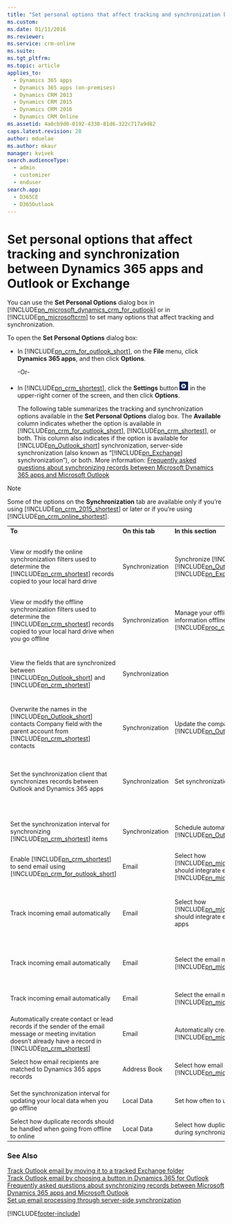 ```yaml
---
title: "Set personal options that affect tracking and synchronization between Dynamics 365 apps and Outlook or Exchange | MicrosoftDocs"
ms.custom: 
ms.date: 01/11/2016
ms.reviewer: 
ms.service: crm-online
ms.suite: 
ms.tgt_pltfrm: 
ms.topic: article
applies_to: 
  - Dynamics 365 apps 
  - Dynamics 365 apps (on-premises)
  - Dynamics CRM 2013
  - Dynamics CRM 2015
  - Dynamics CRM 2016
  - Dynamics CRM Online
ms.assetid: 4a0cb9d0-0192-4330-81d6-322c717a9d82
caps.latest.revision: 28
author: mduelae
ms.author: mkaur
manager: kvivek
search.audienceType: 
  - admin
  - customizer
  - enduser
search.app: 
  - D365CE
  - D365Outlook
---
```

# Set personal options that affect tracking and synchronization between Dynamics 365 apps and Outlook or Exchange
You can use the **Set Personal Options** dialog box in [!INCLUDE[pn_microsoft_dynamics_crm_for_outlook](../../includes/pn-microsoft-dynamics-crm-for-outlook.md)] or in [!INCLUDE[pn_microsoftcrm](../../includes/pn-microsoftcrm.md)] to set many options that affect tracking and synchronization.  
  
 To open the **Set Personal Options** dialog box:  
  
- In [!INCLUDE[pn_crm_for_outlook_short](../../includes/pn-crm-for-outlook-short.md)], on the **File** menu, click **Dynamics 365 apps**, and then click **Options**.  
  
   -Or-  
  
- In [!INCLUDE[pn_crm_shortest](../../includes/pn-crm-shortest.md)], click the **Settings** button ![Options button for Dynamics 365 apps.](../media/optionsbutton.png "Options button for Dynamics 365 apps") in the upper-right corner of the screen, and then click **Options**.  
  
  The following table summarizes the tracking and synchronization options available in the **Set Personal Options** dialog box. The **Available** column indicates whether the option is available in [!INCLUDE[pn_crm_for_outlook_short](../../includes/pn-crm-for-outlook-short.md)], [!INCLUDE[pn_crm_shortest](../../includes/pn-crm-shortest.md)], or both. This column also indicates if the option is available for [!INCLUDE[pn_Outlook_short](../../includes/pn-outlook-short.md)] synchronization, server-side synchronization (also known as “[!INCLUDE[pn_Exchange](../../includes/pn-exchange.md)] synchronization”), or both. More information: [Frequently asked questions about synchronizing records between Microsoft Dynamics 365 apps and Microsoft Outlook](frequently-asked-questions-synchronizing-records.md)  
  
> [!NOTE]
>  Some of the options on the **Synchronization** tab are available only if you’re using [!INCLUDE[pn_crm_2015_shortest](../../includes/pn-crm-2015-shortest.md)] or later or if you’re using [!INCLUDE[pn_crm_online_shortest](../../includes/pn-crm-online-shortest.md)].  
  
|                                                                                                                                                                                                                         |                 |                                                                                                                                                                                                                  |                                                                                                                                                                                                                                                                                                                                                                                                                                                                                                            |                                                                                                                                                                                                                                                                                                                     |
|-------------------------------------------------------------------------------------------------------------------------------------------------------------------------------------------------------------------------|-----------------|------------------------------------------------------------------------------------------------------------------------------------------------------------------------------------------------------------------|------------------------------------------------------------------------------------------------------------------------------------------------------------------------------------------------------------------------------------------------------------------------------------------------------------------------------------------------------------------------------------------------------------------------------------------------------------------------------------------------------------|---------------------------------------------------------------------------------------------------------------------------------------------------------------------------------------------------------------------------------------------------------------------------------------------------------------------|
|                                                                                                         **To**                                                                                                          | **On this tab** |                                                                                               **In this section**                                                                                                |                                                                                                                                                                                                                                            **See this option**                                                                                                                                                                                                                                             |                                                                                                                                                    **Available**                                                                                                                                                    |
|                     View or modify the online synchronization filters used to determine the [!INCLUDE[pn_crm_shortest](../../includes/pn-crm-shortest.md)] records copied to your local hard drive                      | Synchronization | Synchronize [!INCLUDE[pn_microsoftcrm](../../includes/pn-microsoftcrm.md)] items with [!INCLUDE[pn_Outlook_short](../../includes/pn-outlook-short.md)] or [!INCLUDE[pn_Exchange](../../includes/pn-exchange.md)] | View or manage the **filters** that determine the [!INCLUDE[pn_crm_shortest](../../includes/pn-crm-shortest.md)] records that are synchronized to your [!INCLUDE[pn_Outlook_short](../../includes/pn-outlook-short.md)] or [!INCLUDE[pn_Exchange](../../includes/pn-exchange.md)] folders.<br /><br /> [!INCLUDE[proc_more_information](../../includes/proc-more-information.md)] [Choose the records to synchronize between Dynamics 365 apps and Outlook or Exchange](choose-records-synchronize-exchange.md) |                       -   From [!INCLUDE[pn_crm_for_outlook_short](../../includes/pn-crm-for-outlook-short.md)] or from [!INCLUDE[pn_crm_shortest](../../includes/pn-crm-shortest.md)]<br />-   For [!INCLUDE[pn_Outlook_short](../../includes/pn-outlook-short.md)] sync or server-side sync                       |
|           View or modify the offline synchronization filters used to determine the [!INCLUDE[pn_crm_shortest](../../includes/pn-crm-shortest.md)] records copied to your local hard drive when you go offline           | Synchronization |                                    Manage your offline filters and take your information offline in [!INCLUDE[proc_crm_for_outlook](../../includes/proc-crm-for-outlook.md)]                                     |                                                                           Manage your **offline filters** to determine what [!INCLUDE[pn_crm_shortest](../../includes/pn-crm-shortest.md)] data you need with you when you go offline.<br /><br /> [!INCLUDE[proc_more_information](../../includes/proc-more-information.md)] [Choose records to work with offline in Dynamics 365 for Outlook](choose-records-work-offline.md)                                                                            |                       -   From [!INCLUDE[pn_crm_for_outlook_short](../../includes/pn-crm-for-outlook-short.md)] or from [!INCLUDE[pn_crm_shortest](../../includes/pn-crm-shortest.md)]<br />-   For [!INCLUDE[pn_Outlook_short](../../includes/pn-outlook-short.md)] sync or server-side sync                       |
|                    View the fields that are synchronized between [!INCLUDE[pn_Outlook_short](../../includes/pn-outlook-short.md)] and [!INCLUDE[pn_crm_shortest](../../includes/pn-crm-shortest.md)]                    | Synchronization |                                                                                                                                                                                                                  |                                 View or manage the **synchronized fields** of [!INCLUDE[pn_Outlook_short](../../includes/pn-outlook-short.md)] or [!INCLUDE[pn_Exchange](../../includes/pn-exchange.md)] items, including appointments, contacts, and tasks.<br /><br /> [!INCLUDE[proc_more_information](../../includes/proc-more-information.md)] [View the fields that are synchronized between Dynamics 365 apps and Dynamics 365 for Outlook](view-fields-synchronized.md)                                 |                       -   From [!INCLUDE[pn_crm_for_outlook_short](../../includes/pn-crm-for-outlook-short.md)] or from [!INCLUDE[pn_crm_shortest](../../includes/pn-crm-shortest.md)]<br />-   For [!INCLUDE[pn_Outlook_short](../../includes/pn-outlook-short.md)] sync or server-side sync                       |
| Overwrite the names in the [!INCLUDE[pn_Outlook_short](../../includes/pn-outlook-short.md)] contacts Company field with the parent account from [!INCLUDE[pn_crm_shortest](../../includes/pn-crm-shortest.md)] contacts | Synchronization |                                                      Update the company field for [!INCLUDE[pn_Outlook_short](../../includes/pn-outlook-short.md)] contacts                                                      |                                                                                                                                                                                                                              Update Company fields with parent account names                                                                                                                                                                                                                               |                                                        -   From [!INCLUDE[pn_crm_for_outlook_short](../../includes/pn-crm-for-outlook-short.md)] only<br />-   For [!INCLUDE[pn_Outlook_short](../../includes/pn-outlook-short.md)] sync or server-side sync                                                        |
|                                                                Set the synchronization client that synchronizes records between Outlook and Dynamics 365 apps                                                                | Synchronization |                                                                                            Set synchronization client                                                                                            |                                                                                                                                    Set this computer to be the client to perform synchronization between [!INCLUDE[pn_Outlook_short](../../includes/pn-outlook-short.md)] and your primary [!INCLUDE[pn_microsoftcrm](../../includes/pn-microsoftcrm.md)] organization                                                                                                                                     | -   From [!INCLUDE[pn_crm_for_outlook_short](../../includes/pn-crm-for-outlook-short.md)] only<br />-   For [!INCLUDE[pn_Outlook_short](../../includes/pn-outlook-short.md)] sync only. **Note:**      This option only appears when you have multiple Outlook clients that are connected to the same organization. |
|                                                 Set the synchronization interval for synchronizing [!INCLUDE[pn_crm_shortest](../../includes/pn-crm-shortest.md)] items                                                 | Synchronization |                                                     Schedule automatic synchronization with [!INCLUDE[pn_Outlook_short](../../includes/pn-outlook-short.md)]                                                     |                                                                                                                                                                 Synchronize the [!INCLUDE[pn_crm_shortest](../../includes/pn-crm-shortest.md)] items in my [!INCLUDE[pn_Outlook_short](../../includes/pn-outlook-short.md)] folders every                                                                                                                                                                  |                                                               -   From [!INCLUDE[pn_crm_for_outlook_short](../../includes/pn-crm-for-outlook-short.md)] only<br />-   For [!INCLUDE[pn_Outlook_short](../../includes/pn-outlook-short.md)] sync only                                                                |
|                       Enable [!INCLUDE[pn_crm_shortest](../../includes/pn-crm-shortest.md)] to send email using [!INCLUDE[pn_crm_for_outlook_short](../../includes/pn-crm-for-outlook-short.md)]                        |      Email      | Select how [!INCLUDE[pn_microsoft_dynamics_crm_for_outlook](../../includes/pn-microsoft-dynamics-crm-for-outlook.md)] should integrate email with [!INCLUDE[pn_microsoftcrm](../../includes/pn-microsoftcrm.md)] |                                                                                                                                                    Allow [!INCLUDE[pn_microsoftcrm](../../includes/pn-microsoftcrm.md)] to send email using [!INCLUDE[pn_microsoft_dynamics_crm_for_outlook](../../includes/pn-microsoft-dynamics-crm-for-outlook.md)]                                                                                                                                                     |                                                                                                             From [!INCLUDE[pn_crm_for_outlook_short](../../includes/pn-crm-for-outlook-short.md)] only                                                                                                              |
|                                                                                           Track incoming email automatically                                                                                            |      Email      |                     Select how [!INCLUDE[pn_microsoft_dynamics_crm_for_outlook](../../includes/pn-microsoft-dynamics-crm-for-outlook.md)] should integrate email with Microsoft Dynamics 365 apps                     |                 Check incoming email in [!INCLUDE[pn_Outlook_short](../../includes/pn-outlook-short.md)] and determine whether an email should be linked and saved as a [!INCLUDE[pn_microsoftcrm](../../includes/pn-microsoftcrm.md)] record.<br /><br /> [!INCLUDE[proc_more_information](../../includes/proc-more-information.md)] [Set an option to automatically track incoming Outlook email in Dynamics 365 for Outlook](set-option-automatically-track-incoming-outlook-email.md)                  |                                                                                                             From [!INCLUDE[pn_crm_for_outlook_short](../../includes/pn-crm-for-outlook-short.md)] only                                                                                                              |
|                                                                                           Track incoming email automatically                                                                                            |      Email      |                                                       Select the email messages to track in [!INCLUDE[pn_microsoftcrm](../../includes/pn-microsoftcrm.md)]                                                       |                                                                                                                                                          Track<br /><br /> More information: [Set an option to automatically track incoming Outlook email in Dynamics 365 for Outlook](set-option-automatically-track-incoming-outlook-email.md)                                                                                                                                                           |                                                                            From [!INCLUDE[pn_crm_for_outlook_short](../../includes/pn-crm-for-outlook-short.md)] or from [!INCLUDE[pn_crm_shortest](../../includes/pn-crm-shortest.md)]                                                                             |
|                                                                                           Track incoming email automatically                                                                                            |      Email      |                                                       Select the email messages to track in [!INCLUDE[pn_microsoftcrm](../../includes/pn-microsoftcrm.md)]                                                       |                                                                                                                            Configure Folder Tracking Rules<br /><br /> [!INCLUDE[proc_more_information](../../includes/proc-more-information.md)] [Track Outlook email by moving it to a tracked Exchange folder](track-outlook-email-by-moving-it-tracked-exchange-folder.md)                                                                                                                             |                                                         -   From [!INCLUDE[pn_crm_for_outlook_short](../../includes/pn-crm-for-outlook-short.md)] or from [!INCLUDE[pn_crm_shortest](../../includes/pn-crm-shortest.md)]<br />-   For server-side sync only                                                         |
|          Automatically create contact or lead records if the sender of the email message or meeting invitation doesn’t already have a record in [!INCLUDE[pn_crm_shortest](../../includes/pn-crm-shortest.md)]          |      Email      |                                                          Automatically create records in [!INCLUDE[pn_microsoftcrm](../../includes/pn-microsoftcrm.md)]                                                          |                                                                                                                                                          Create<br /><br /> More information: [Set an option to automatically track incoming Outlook email in Dynamics 365 for Outlook](set-option-automatically-track-incoming-outlook-email.md)                                                                                                                                                          |                                                                            From [!INCLUDE[pn_crm_for_outlook_short](../../includes/pn-crm-for-outlook-short.md)] or from [!INCLUDE[pn_crm_shortest](../../includes/pn-crm-shortest.md)]                                                                             |
|                                                                             Select how email recipients are matched to Dynamics 365 apps records                                                                             |  Address Book   |                                              Select how email recipients are reconciled with [!INCLUDE[pn_microsoftcrm](../../includes/pn-microsoftcrm.md)] records                                              |                                                                                                                                                                                       All options<br /><br /> More information: [Set address book options in Dynamics 365 for Outlook](set-address-book-options.md)                                                                                                                                                                                        |                                                                                                             From [!INCLUDE[pn_crm_for_outlook_short](../../includes/pn-crm-for-outlook-short.md)] only                                                                                                              |
|                                                                    Set the synchronization interval for updating your local data when you go offline                                                                    |   Local Data    |                                                                                        Set how often to update local data                                                                                        |                                                                                                                                                                                     Update local data every<br /><br /> Note: You may not be able to change the interval if your administrator has restricted changes.                                                                                                                                                                                     |                                                                                                             From [!INCLUDE[pn_crm_for_outlook_short](../../includes/pn-crm-for-outlook-short.md)] only                                                                                                              |
|                                                                    Select how duplicate records should be handled when going from offline to online                                                                     |   Local Data    |                                                                      Select how duplicate records should be handled during synchronization                                                                       |                                                                                                                                                                                                                    Enable duplicate detection during offline to online synchronization                                                                                                                                                                                                                     |                                                                                                             From [!INCLUDE[pn_crm_for_outlook_short](../../includes/pn-crm-for-outlook-short.md)] only                                                                                                              |
  
### See Also  
 [Track Outlook email by moving it to a tracked Exchange folder](track-outlook-email-by-moving-it-tracked-exchange-folder.md)   
 [Track Outlook email by choosing a button in Dynamics 365 for Outlook](track-outlook-email-by-choosing-button.md)   
 [Frequently asked questions about synchronizing records between Microsoft Dynamics 365 apps and Microsoft Outlook](frequently-asked-questions-synchronizing-records.md)   
 [Set up email processing through server-side synchronization](/power-platform/admin/set-up-server-side-synchronization-of-email-appointments-contacts-and-tasks)


[!INCLUDE[footer-include](../../includes/footer-banner.md)]
